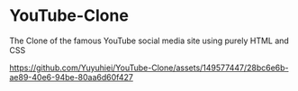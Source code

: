 # YouTube-Clone
The Clone of the famous YouTube social media site using purely HTML and CSS


https://github.com/Yuyuhiei/YouTube-Clone/assets/149577447/28bc6e6b-ae89-40e6-94be-80aa6d60f427

